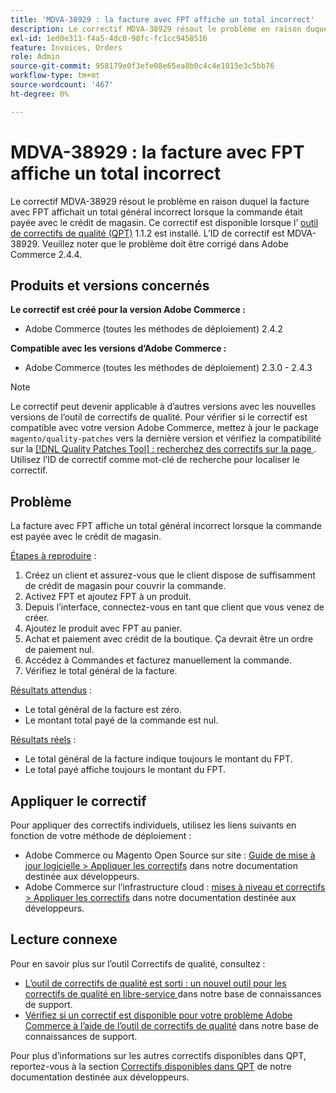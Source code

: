 ```yaml
---
title: 'MDVA-38929 : la facture avec FPT affiche un total incorrect'
description: Le correctif MDVA-38929 résout le problème en raison duquel la facture avec FPT affichait un total général incorrect lorsque la commande était payée avec le crédit de magasin. Ce correctif est disponible lorsque l’[outil de correctifs de qualité (QPT)](/help/announcements/adobe-commerce-announcements/magento-quality-patches-released-new-tool-to-self-serve-quality-patches.md) 1.1.2 est installé. L’ID de correctif est MDVA-38929. Veuillez noter que le problème doit être corrigé dans Adobe Commerce 2.4.4.
exl-id: 1ed0e311-f4a5-4dc0-98fc-fc1cc9458516
feature: Invoices, Orders
role: Admin
source-git-commit: 958179e0f3efe08e65ea8b0c4c4e1015e3c5bb76
workflow-type: tm+mt
source-wordcount: '467'
ht-degree: 0%

---
```


# MDVA-38929 : la facture avec FPT affiche un total incorrect

Le correctif MDVA-38929 résout le problème en raison duquel la facture avec FPT affichait un total général incorrect lorsque la commande était payée avec le crédit de magasin. Ce correctif est disponible lorsque l’ [outil de correctifs de qualité (QPT)](/help/announcements/adobe-commerce-announcements/magento-quality-patches-released-new-tool-to-self-serve-quality-patches.md) 1.1.2 est installé. L’ID de correctif est MDVA-38929. Veuillez noter que le problème doit être corrigé dans Adobe Commerce 2.4.4.

## Produits et versions concernés

**Le correctif est créé pour la version Adobe Commerce :**

* Adobe Commerce (toutes les méthodes de déploiement) 2.4.2

**Compatible avec les versions d’Adobe Commerce :**

* Adobe Commerce (toutes les méthodes de déploiement) 2.3.0 - 2.4.3

>[!NOTE]
>
>Le correctif peut devenir applicable à d’autres versions avec les nouvelles versions de l’outil de correctifs de qualité. Pour vérifier si le correctif est compatible avec votre version Adobe Commerce, mettez à jour le package `magento/quality-patches` vers la dernière version et vérifiez la compatibilité sur la [[!DNL Quality Patches Tool] : recherchez des correctifs sur la page ](https://devdocs.magento.com/quality-patches/tool.html#patch-grid). Utilisez l’ID de correctif comme mot-clé de recherche pour localiser le correctif.

## Problème

La facture avec FPT affiche un total général incorrect lorsque la commande est payée avec le crédit de magasin.

<u>Étapes à reproduire</u> :

1. Créez un client et assurez-vous que le client dispose de suffisamment de crédit de magasin pour couvrir la commande.
1. Activez FPT et ajoutez FPT à un produit.
1. Depuis l’interface, connectez-vous en tant que client que vous venez de créer.
1. Ajoutez le produit avec FPT au panier.
1. Achat et paiement avec crédit de la boutique. Ça devrait être un ordre de paiement nul.
1. Accédez à Commandes et facturez manuellement la commande.
1. Vérifiez le total général de la facture.

<u>Résultats attendus</u> :

* Le total général de la facture est zéro.
* Le montant total payé de la commande est nul.

<u>Résultats réels</u> :

* Le total général de la facture indique toujours le montant du FPT.
* Le total payé affiche toujours le montant du FPT.

## Appliquer le correctif

Pour appliquer des correctifs individuels, utilisez les liens suivants en fonction de votre méthode de déploiement :

* Adobe Commerce ou Magento Open Source sur site : [Guide de mise à jour logicielle > Appliquer les correctifs](https://devdocs.magento.com/guides/v2.4/comp-mgr/patching/mqp.html) dans notre documentation destinée aux développeurs.
* Adobe Commerce sur l’infrastructure cloud : [mises à niveau et correctifs > Appliquer les correctifs](https://devdocs.magento.com/cloud/project/project-patch.html) dans notre documentation destinée aux développeurs.

## Lecture connexe

Pour en savoir plus sur l’outil Correctifs de qualité, consultez :

* [ L’outil de correctifs de qualité est sorti : un nouvel outil pour les correctifs de qualité en libre-service ](/help/announcements/adobe-commerce-announcements/magento-quality-patches-released-new-tool-to-self-serve-quality-patches.md) dans notre base de connaissances de support.
* [Vérifiez si un correctif est disponible pour votre problème Adobe Commerce à l’aide de l’outil de correctifs de qualité](/help/support-tools/patches-available-in-qpt-tool/check-patch-for-magento-issue-with-magento-quality-patches.md) dans notre base de connaissances de support.

Pour plus d’informations sur les autres correctifs disponibles dans QPT, reportez-vous à la section [Correctifs disponibles dans QPT](https://devdocs.magento.com/quality-patches/tool.html#patch-grid) de notre documentation destinée aux développeurs.
